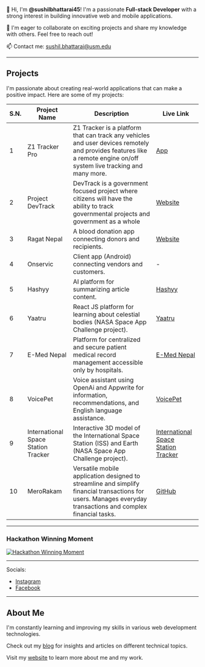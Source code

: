 👀 Hi, I'm **@sushilbhattarai45**! 
    I'm a passionate **Full-stack Developer** with a strong interest in building innovative web and mobile applications. 

 💞️ I'm eager to collaborate on exciting projects and share my knowledge with others. Feel free to reach out! 

 📫 Contact me: [sushil.bhattarai@usm.edu](mailto:sushil.bhattarai@usm.edu)


---

## Projects

I'm passionate about creating real-world applications that can make a positive impact. Here are some of my projects:

| S.N. | Project Name | Description | Live Link |
|---|---|---|---|
| 1 | Z1 Tracker Pro | Z1 Tracker is a platform that can track any vehicles and user devices remotely and provides features like a remote engine on/off  system live tracking and many more. | [App](https://play.google.com/store/apps/details?id=com.zonetech.z1tracker) |
| 2 | Project DevTrack | DevTrack is a government focused project where citizens will have the ability to track governmental projects and government as a whole | [Website](https://devtrack.org/) |
| 3 | Ragat Nepal | A blood donation app connecting donors and recipients. | [Website](https://ragatnepal.com) |
| 4 | Onservic | Client app (Android) connecting vendors and customers. | - |
| 5 | Hashyy | AI platform for summarizing article content. | [Hashyy](https://hashyy.vercel.app/) |
| 6 | Yaatru | React JS platform for learning about celestial bodies (NASA Space App Challenge project). | [Yaatru](https://yaatru.vercel.app/) |
| 7 | E-Med Nepal | Platform for centralized and secure patient medical record management accessible only by hospitals. | [E-Med Nepal](https://e-med-nepal.vercel.app/) |
| 8 | VoicePet | Voice assistant using OpenAi and Appwrite for information, recommendations, and English language assistance. | [VoicePet](https://voicepet.vercel.app/) |
| 9 | International Space Station Tracker | Interactive 3D model of the International Space Station (ISS) and Earth (NASA Space App Challenge project). | [International Space Station Tracker](https://satellite-isstracker.netlify.app/) |
| 10 | MeroRakam | Versatile mobile application designed to streamline and simplify financial transactions for users. Manages everyday transactions and complex financial tasks. | [GitHub](https://github.com/sushilbhattarai45/MeroRakam) |

---

<h3>Hackathon Winning Moment </h3>

[![Hackathon Winning Moment](https://scontent-dfw5-1.xx.fbcdn.net/v/t39.30808-6/474479605_1391433018496142_969031008336867866_n.jpg?_nc_cat=111&ccb=1-7&_nc_sid=833d8c&_nc_ohc=pTF0iAHfS8IQ7kNvwGUZmxA&_nc_oc=Adlemr2yRyVdaKAwuSYy2GYyeLj0o3NtvzyRUX8m3IZ2B45oKxon8wJHBmaSQPpZnAE&_nc_zt=23&_nc_ht=scontent-dfw5-1.xx&_nc_gid=7CdHW9UYcobgJ3lM4qkCwg&oh=00_AfbjzquOIJ_aB-pIfTKOsBm1G7QdW3VjTdRBXPjcLlDDBQ&oe=68CCFDC5)]()


<hr />
 Socials:

* [Instagram](https://www.instagram.com/sushil_bhattarai45)
* [Facebook](https://www.facebook.com/sushilbhattaraiofficial)

---

## About Me

 I'm constantly learning and improving my skills in various web development technologies. 

 Check out my [blog](https://sushilbhattarai.hashnode.dev/) for insights and articles on different technical topics. 

 Visit my [website](https://sushilbhattarai.info.np/) to learn more about me and my work. 



